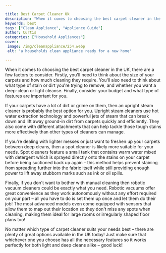 ```yaml
---

title: Best Carpet Cleaner Uk
description: "When it comes to choosing the best carpet cleaner in the UK, there are a few factors to consider. Firstly, you'll need to think ab...continue on"
keywords: best
tags: ["Clean Appliance", "Appliance Guide"]
author: Curtis
categories: ["Household Appliances"]
cover: 
 image: /img/cleanappliance/254.webp
 alt: 'a households clean appliance ready for a new home'

---
```


When it comes to choosing the best carpet cleaner in the UK, there are a few factors to consider. Firstly, you'll need to think about the size of your carpets and how much cleaning they require. You'll also need to think about what type of stain or dirt you're trying to remove, and whether you want a deep-clean or light cleanse. Finally, consider your budget and what type of features are important for you.

If your carpets have a lot of dirt or grime on them, then an upright steam cleaner is probably the best option for you. Upright steam cleaners use hot water extraction technology and powerful jets of steam that can break down and lift away ground-in dirt from carpets quickly and efficiently. They also come with different attachments that can help tackle those tough stains more effectively than other types of cleaners can manage.

If you're dealing with lighter messes or just want to freshen up your carpets between deep cleans, then a spot cleaner is likely more suitable for your needs. Spot cleaners feature a small tank that contains warm water mixed with detergent which is sprayed directly onto the stains on your carpet before being suctioned back up again – this method helps prevent staining from spreading further into the fabric itself while still providing enough power to lift away stubborn marks such as ink or oil spills. 

Finally, if you don't want to bother with manual cleaning then robotic vacuum cleaners could be exactly what you need. Robotic vacuums offer great convenience as they work autonomously without any effort required on your part – all you have to do is set them up once and let them do their job! The most advanced models even come equipped with sensors that allow them to map out their location so they don't miss any spots when cleaning, making them ideal for large rooms or irregularly shaped floor plans too! 

No matter which type of carpet cleaner suits your needs best – there are plenty of great options available in the UK today! Just make sure that whichever one you choose has all the necessary features so it works perfectly for both light and deep cleans alike – good luck!
